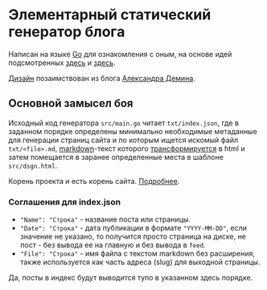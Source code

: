 Элементарный статический генератор блога
========================================

Написан на языке [Go][1] для ознакомления с оным, 
на основе идей подсмотренных [здесь][2] и [здесь][3]. 

[Дизайн][0] позаимствован из блога [Александра Демина][7].

Основной замысел боя
--------------------

Исходный код генератора `src/main.go` читает `txt/index.json`, 
где в заданном порядке определены минимально необходимые метаданные 
для генерации страниц сайта и по которым ищется искомый файл `txt/<file>.md`, 
[markdown][4]-текст которого [трансформируется][5] в html и затем помещается в 
заранее определенные места в шаблоне `src/dsgn.html`.

Корень проекта и есть корень сайта. [Подробнее][6].

### Соглашения для index.json

* `"Name": "Cтрока"` - название поста или страницы.
* `"Date": "Строка"` - дата публикации в формате `"YYYY-MM-DD"`, если значение не указано, то получится просто страница на диске, не пост - без вывода ее на главную и без вывода в `feed`.
* `"File": "Строка"` - имя файла с текстом markdown без расширения, также используется как часть адреса (slug) для выходной страницы.

Да, посты в индекс будут выводится тупо в указанном здесь порядке.


[0]: http://runningmaster.github.com/
[1]: http://golang.org/
[2]: http://klen.github.com/github-blog-ru.html
[3]: http://demin.ws/blog/russian/2012/04/17/static-blog-engine-goblog/
[4]: http://ru.wikipedia.org/wiki/Markdown
[5]: https://github.com/russross/blackfriday
[6]: http://help.github.com/pages/
[7]: http://demin.ws/about/
